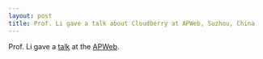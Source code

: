 ```yaml
---
layout: post
title: Prof. Li gave a talk about Cloudberry at APWeb, Suzhou, China
---
```


Prof. Li gave a [talk](https://chenli.ics.uci.edu//wp-content/uploads/chenli/2016/09/cloudberry-apweb-201609.pptx) at the [APWeb](ada.suda.edu.cn/apweb2016/).
